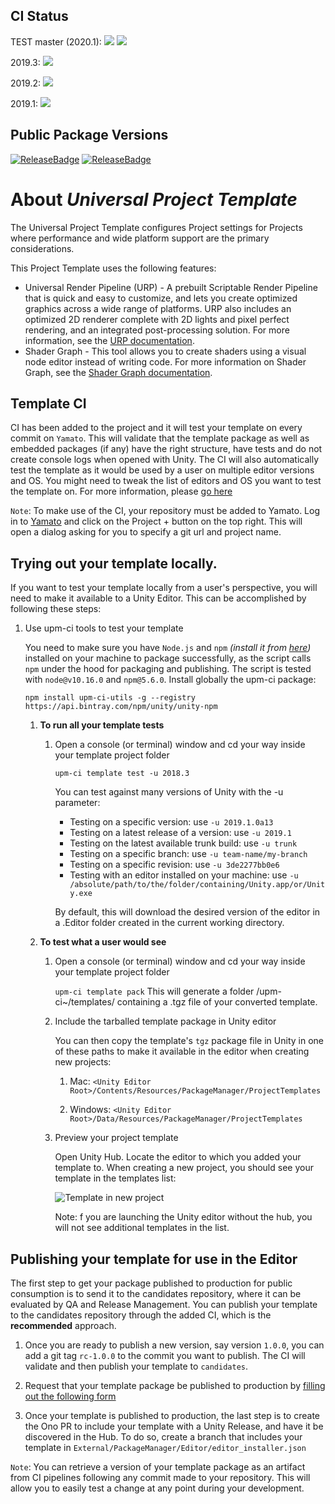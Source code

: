## CI Status
TEST
master (2020.1): [![](https://badges.cds.internal.unity3d.com/packages/com.unity.template.universal/build-badge.svg?branch=master)](https://badges.cds.internal.unity3d.com/packages/com.unity.template.universal/build-info?branch=master)
[![](https://badges.cds.internal.unity3d.com/packages/com.unity.template.universal/dependencies-badge.svg?branch=master)](https://badges.cds.internal.unity3d.com/packages/com.unity.template.universal/dependencies-info?branch=master)

2019.3: [![](https://badges.cds.internal.unity3d.com/packages/com.unity.template.universal/build-badge.svg?branch=2019.3)](https://badges.cds.internal.unity3d.com/packages/com.unity.template.universal/build-info?branch=2019.3)

2019.2: [![](https://badges.cds.internal.unity3d.com/packages/com.unity.template.lightweight/build-badge.svg?branch=2019.2)](https://badges.cds.internal.unity3d.com/packages/com.unity.template.lightweight/build-info?branch=2019.2)

2019.1: [![](https://badges.cds.internal.unity3d.com/packages/com.unity.template.lightweight/build-badge.svg?branch=2019.1)](https://badges.cds.internal.unity3d.com/packages/com.unity.template.lightweight/build-info?branch=2019.1)

## Public Package Versions

[![ReleaseBadge](https://badges.cds.internal.unity3d.com/packages/com.unity.template.universal/release-badge.svg)]()
[![ReleaseBadge](https://badges.cds.internal.unity3d.com/packages/com.unity.template.universal/candidates-badge.svg)]()


# About _Universal Project Template_

The Universal Project Template configures Project settings for Projects where performance and wide platform support are the primary considerations.

This Project Template uses the following features:

* Universal Render Pipeline (URP) - A prebuilt Scriptable Render Pipeline that is quick and easy to customize, and lets you create optimized graphics across a wide range of platforms. URP also includes an optimized 2D renderer complete with 2D lights and pixel perfect rendering, and an integrated post-processing solution. For more information, see the <a href="https://docs.unity3d.com/Packages/com.unity.render-pipelines.universal@latest">URP documentation</a>.
* Shader Graph - This tool allows you to create shaders using a visual node editor instead of writing code. For more information on Shader Graph, see the <a href="https://docs.unity3d.com/Packages/com.unity.shadergraph@latest">Shader Graph documentation</a>.

## Template CI
CI has been added to the project and it will test your template on every commit on `Yamato`.
This will validate that the template package as well as embedded packages (if any) have the right structure, have tests and do not create console logs when opened with Unity.
The CI will also automatically test the template as it would be used by a user on multiple editor versions and OS.
You might need to tweak the list of editors and OS you want to test the template on. For more information, please [go here](https://confluence.hq.unity3d.com/pages/viewpage.action?spaceKey=PAK&title=Setting+up+your+package+CI)

`Note`: To make use of the CI, your repository must be added to Yamato.
Log in to [Yamato](https://yamato.cds.internal.unity3d.com/) and click on the Project + button on the top right.  This will open a dialog asking for you to specify a git url and project name.

## Trying out your template locally.

If you want to test your template locally from a user's perspective, you will need to make it available to a Unity Editor. This can be accomplished by following these steps:

1. Use upm-ci tools to test your template

    You need to make sure you have `Node.js` and `npm` _(install it from [here](https://nodejs.org/en/))_ installed on your machine to package successfully, as the script calls `npm` under the hood for packaging and publishing. The script is tested with `node@v10.16.0` and `npm@5.6.0`.
    Install globally the upm-ci package:

    ```npm install upm-ci-utils -g --registry https://api.bintray.com/npm/unity/unity-npm```

    1. **To run all your template tests**
        1. Open a console (or terminal) window and cd your way inside your template project folder

            ```upm-ci template test -u 2018.3```

            You can test against many versions of Unity with the -u parameter:

            - Testing on a specific version: use `-u 2019.1.0a13`
            - Testing on a latest release of a version: use `-u 2019.1`
            - Testing on the latest available trunk build: use `-u trunk`
            - Testing on a specific branch: use `-u team-name/my-branch`
            - Testing on a specific revision: use `-u 3de2277bb0e6`
            - Testing with an editor installed on your machine: use `-u /absolute/path/to/the/folder/containing/Unity.app/or/Unity.exe`

            By default, this will download the desired version of the editor in a .Editor folder created in the current working directory.

    1. **To test what a user would see**
        1. Open a console (or terminal) window and cd your way inside your template project folder

            ```upm-ci template pack```
            This will generate a folder /upm-ci~/templates/ containing a .tgz file of your converted template.

        1. Include the tarballed template package in Unity editor

            You can then copy the template's `tgz` package file in Unity in one of these paths to make it available in the editor when creating new projects:

            1. Mac: `<Unity Editor Root>/Contents/Resources/PackageManager/ProjectTemplates`

            1. Windows: `<Unity Editor Root>/Data/Resources/PackageManager/ProjectTemplates`

        1. Preview your project template

            Open Unity Hub. Locate the editor to which you added your template to.
            When creating a new project, you should see your template in the templates list:

            ![Template in new project](Packages/com.unity.template.mytemplate/Documentation~/images/template_in_new_project.png)

            Note: f you are launching the Unity editor without the hub, you will not see additional templates in the list.

## Publishing your template for use in the Editor

The first step to get your package published to production for public consumption is to send it to the candidates repository, where it can be evaluated by QA and Release Management.  You can publish your template to the candidates repository through the added CI, which is the **recommended** approach.

1. Once you are ready to publish a new version, say version `1.0.0`, you can add a git tag `rc-1.0.0` to the commit you want to publish. The CI will validate and then publish your template to `candidates`.

1. Request that your template package be published to production by [filling out the following form](https://docs.google.com/forms/d/e/1FAIpQLSeEOeWszG7F5mx_VEYm8SrjcIajxa5WoLXh-yhLvw8odsEnaQ/viewform)

1. Once your template is published to production, the last step is to create the Ono PR to include your template with a Unity Release, and have it be discovered in the Hub. To do so, create a branch that includes your template in `External/PackageManager/Editor/editor_installer.json`

`Note`: You can retrieve a version of your template package as an artifact from CI pipelines following any commit made to your repository.  This will allow you to easily test a change at any point during your development.
